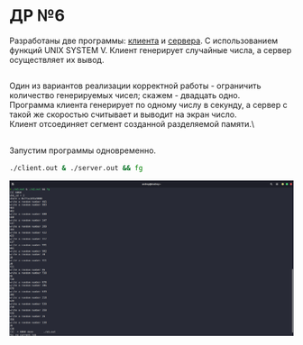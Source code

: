 # ДР №6
Разработаны две программы: [клиента](client.c) и [сервера](server.c). С использованием функций UNIX SYSTEM V.
Клиент генерирует случайные числа, а сервер осуществляет их вывод.
##
Один из вариантов реализации корректной работы - ограничить количество генерируемых чисел; скажем - двадцать одно.\
Программа клиента генерирует по одному числу в секунду, а сервер с такой же скоростью считывает и выводит на экран число.\
Клиент отсоединяет сегмент созданной разделяемой памяти.\
##
Запустим программы одновременно.
```bash
./client.out & ./server.out && fg
```
![screenshot](https://github.com/AndreyChizhovD/Operating-Systems/blob/9b3c08bb3bc9dc07a61ff308148e9bd9d5d326b0/hw6/one%20terminal%20window.png)
